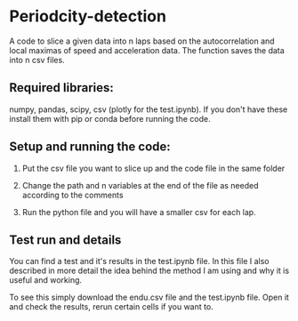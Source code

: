 # Periodcity-detection
A code to slice a given data into n laps based on the autocorrelation and local maximas of speed and acceleration data. The function saves the data into n csv files.
## Required libraries:
numpy, pandas, scipy, csv (plotly for the test.ipynb).
If you don't have these install them with pip or conda before running the code.

## Setup and running the code:
1. Put the csv file you want to slice up and the code file in the same folder

2. Change the path and n variables at the end of the file as needed according to the comments

3. Run the python file and you will have a smaller csv for each lap.

## Test run and details

You can find a test and it's results in the test.ipynb file. In this file I also described in more detail the idea behind the method I am using and why it is useful and working. 

To see this simply download the endu.csv file and the test.ipynb file. Open it and check the results, rerun certain cells if you want to.

